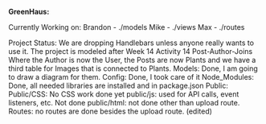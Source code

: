 **GreenHaus:**

Currently Working on:
Brandon - ./models
Mike - ./views
Max - ./routes

Project Status:
We are dropping Handlebars unless anyone really wants to use it.
The project is modeled after Week 14 Activity 14 Post-Author-Joins Where the Author is now the User, the Posts are now Plants and we have a third table for Images that is connected to Plants.
Models: Done, I am going to draw a diagram for them.
Config: Done, I took care of it
Node_Modules: Done, all needed libraries are installed and in package.json
Public:
Public/CSS: No CSS work done yet
public/js: used for API calls, event listeners, etc. Not done
public/html: not done other than upload route.
Routes: no routes are done besides the upload route. (edited) 
